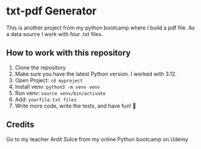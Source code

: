 # txt-pdf Generator
This is another project from my python bootcamp 
where I build a pdf file. As a data source I work with four .txt files.

## How to work with this repository
1. Clone the repository
2. Make sure you have the latest Python version. I worked with 3.12.
3. Open Project: `cd myproject`
4. Install venv: `python3 -m venv venv`
5. Run venv: `source venv/bin/activate`
6. Add: `yourfile.txt files`
7. Write more code, write the tests, and have fun! 🎉


## Credits 
Go to my teacher Ardit Sulce from my online Python bootcamp on Udemy